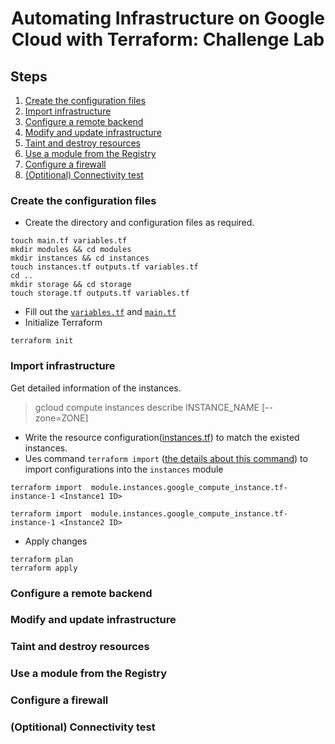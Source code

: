 <h1 align='center'>Automating Infrastructure on Google Cloud with Terraform: Challenge Lab</h1>

<h2> Steps </h2>

1. [Create the configuration files](#1)
1. [Import infrastructure](#2)
1. [Configure a remote backend](#3)
1. [Modify and update infrastructure](#4)
1. [Taint and destroy resources](#5)
1. [Use a module from the Registry](#6)
1. [Configure a firewall](#7)
1. [(Optitional) Connectivity test](#8)

<h3 id=1>Create the configuration files</h3>

* Create the directory and configuration files as required.
```
touch main.tf variables.tf
mkdir modules && cd modules
mkdir instances && cd instances
touch instances.tf outputs.tf variables.tf
cd ..
mkdir storage && cd storage
touch storage.tf outputs.tf variables.tf
```

* Fill out the [`variables.tf`](../../blob/main/Automating%20Infrastructure%20(Terraform)/variables.tf) and [`main.tf`](../../blob/main/Automating%20Infrastructure%20(Terraform)/main.tf) 
* Initialize Terraform
```
terraform init
```

<h3 id=2>Import infrastructure</h3>

  Get detailed information of the instances.
  > gcloud compute instances describe INSTANCE_NAME [--zone=ZONE] 

* Write the resource configuration([instances.tf](../../blob/main/Automating%20Infrastructure%20(Terraform)/modules/instances/instances.tf)) to match the existed instances.
* Ues command `terraform import` ([the details about this command](https://www.terraform.io/docs/extend/resources/import.html)) to import configurations into the `instances` module
```
terraform import  module.instances.google_compute_instance.tf-instance-1 <Instance1 ID>
```
```
terraform import  module.instances.google_compute_instance.tf-instance-1 <Instance2 ID>
```

* Apply changes
```
terraform plan
terraform apply
```
<h3 id=3>Configure a remote backend</h3>
<h3 id=4>Modify and update infrastructure</h3>
<h3 id=5>Taint and destroy resources</h3>
<h3 id=6>Use a module from the Registry</h3>
<h3 id=7>Configure a firewall</h3>
<h3 id=8>(Optitional) Connectivity test</h3>

